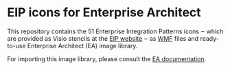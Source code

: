 EIP icons for Enterprise Architect
==================================

This repository contains the 51 Enterprise Integration Patterns icons ‒ which are provided as Visio stencils at the 
[EIP website](http://www.eaipatterns.com/downloads.html) ‒ as [WMF](http://en.wikipedia.org/wiki/Windows_Metafile) files 
and ready-to-use Enterprise Architect (EA) image library.

For importing this image library, please consult the 
[EA documentation](http://www.sparxsystems.com/resources/image_library.html).
